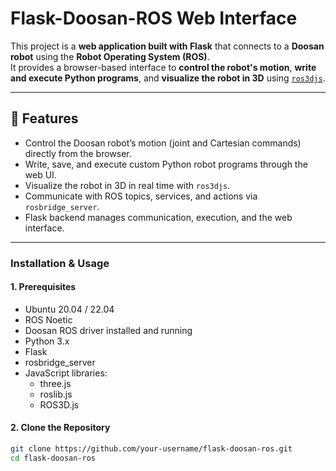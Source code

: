 # Flask-Doosan-ROS Web Interface

This project is a **web application built with Flask** that connects to a **Doosan robot** using the **Robot Operating System (ROS)**.  
It provides a browser-based interface to **control the robot's motion**, **write and execute Python programs**, and **visualize the robot in 3D** using [`ros3djs`](http://wiki.ros.org/ros3djs).

---

## 🚀 Features
- Control the Doosan robot’s motion (joint and Cartesian commands) directly from the browser.
- Write, save, and execute custom Python robot programs through the web UI.
- Visualize the robot in 3D in real time with `ros3djs`.
- Communicate with ROS topics, services, and actions via `rosbridge_server`.
- Flask backend manages communication, execution, and the web interface.

---


### Installation & Usage

#### 1. Prerequisites
- Ubuntu 20.04 / 22.04  
- ROS Noetic
- Doosan ROS driver installed and running  
- Python 3.x
- Flask
- rosbridge_server
- JavaScript libraries:
  - three.js
  - roslib.js
  - ROS3D.js


#### 2. Clone the Repository
```bash
git clone https://github.com/your-username/flask-doosan-ros.git
cd flask-doosan-ros

